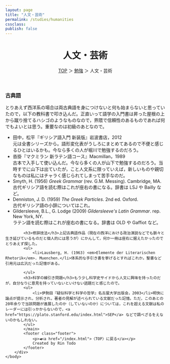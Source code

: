 ```yaml
---
layout: page
title: "人文・芸術"
permalink: /studies/humanities
cssclass:
publish: false
---
```




<html lang="ja">
   <head>

   </head>
    <body>
        <div class="wrap">
            <header>
                <h1>人文・芸術</h1>
                <span><a href="/index.html">TOP</a> ＞ <a href="/studies.html">勉強</a> ＞ 人文・芸術</span>
            </header>
            <main>
            <h3>古典語</h3>とりあえず西洋系の場合は両古典語を身につけないと何も始まらないと思っていたので，以下の教科書で叩き込んだ。正直いって語学の入門書は昇った屋根の上から蹴り捨てるハシゴのようなものなので，界隈で信頼性のあるものであれば何でもよいとは思う。重要なのは初級のあとなので。
            <ul>
                <li>田中，松平『ギリシア語入門 新装版』岩波書店，2012</li>元は全書シリーズから。語形変化表がうしろにまとめてあるので不便と感じるひとはいるかも。今なら多くの人が堀川で勉強するのだろう。
                <li>沓掛『マクミラン 新ラテン語コース』Macmillan，1989</li>古本で入手して使い込んだ。今なら多くの人が山下で勉強するのだろう。当時すでに山下は出ていたが，こと人文系に限っていえば，新しいものや親切なものは私にはチャラく感じられてしまって苦手なのだ。
                <li>Smyth, H. (1956) <em>Greek Grammar</em> (rev. G.M. Messing). Cambridge, MA.</li>古代ギリシア語を読む際はこれが座右の書になる。辞書は LSJ や Bailly など。
                <li>Denniston, J. D. (1959) <em>The Greek Particles</em>. 2nd ed. Oxford.</li>古代ギリシア語の小辞についてはこれ。
                <li>Gildersleeve, B.L., G. Lodge (2009) <em>Gildersleeve's Latin Grammar</em>. rep. New York, NY.</li>ラテン語を読む際はこれが座右の書になる。辞書は OLD や Gaffiot など。
            </ul>

            <h3>修辞技法</h3>上記古典語作品（現在の西洋における政治演説などでも脈々と生き延びているものだと個人的には思うが）にかんして，何か一冊は座右に据えたかったのでとりあえず探した。
            <ul>
                <li>Lausberg, H. (1963) <em>Elemente der Literarischen Rhetorik</em>. Muenchen.</li>体系的な手引き書を挙げるとすればこれか。聖書など引用元は広汎だった記憶がある。

            </ul>
            <h3>科学の線引き問題</h3>もう少し科学史サイドから人文に興味を持ったのだが，自分なりに意見を持っていないといけない話題だと感じたので。
            <ul>
                <li>伊勢田『疑似科学と科学の哲学』名古屋大学出版会，2003</li>明快に論点が提示され，分析され，著者の見解が述べられている文献だった記憶。ただ，このあとの20年余りで当該問題が進展したのか（していないのか）については，これを超える文献は私のレーダーには引っかからないので，<a href="https://plato.stanford.edu/index.html">SEP</a> などで調べざるをえないのかもしれない。
            </ul>
            </main>
            <footer class="footer">
                <p>◀<a href="/index.html">〈TOP〉に戻る</a></p>
                Created by Rin Todo
            </footer>
        </div>
    </body>
</html>
